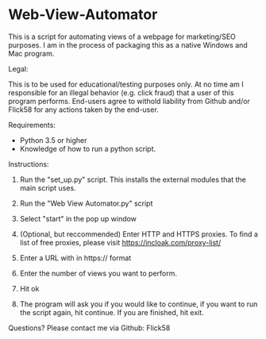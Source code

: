 # Web-View-Automator
This is a script for automating views of a webpage for marketing/SEO purposes. I am in the process of packaging this as a native Windows and Mac program. 

Legal: 

This is to be used for educational/testing purposes only. At no time am I responsible for an illegal behavior (e.g. click fraud) that a user of this program performs. End-users agree to withold liability from Github and/or Flick58 for any actions taken by the end-user. 

Requirements: 
- Python 3.5 or higher 
- Knowledge of how to run a python script. 

Instructions: 

1. Run the "set_up.py" script. This installs the external modules that the main script uses. 

2. Run the "Web View Automator.py" script 

3. Select "start" in the pop up window 

4. (Optional, but reccommended) Enter HTTP and HTTPS proxies. To find a list of free proxies, please visit https://incloak.com/proxy-list/

5. Enter a URL with in https:// format 

6. Enter the number of views you want to perform. 

7. Hit ok 

8. The program will ask you if you would like to continue, if you want to run the script again, hit continue. If you are finished, hit exit. 

Questions? Please contact me via Github: Flick58
